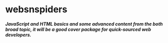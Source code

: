 # websnspiders



##### JavaScript and HTML basics and some advanced content from the both broad topic, it will be a good cover package for quick-sourced web developers. 
